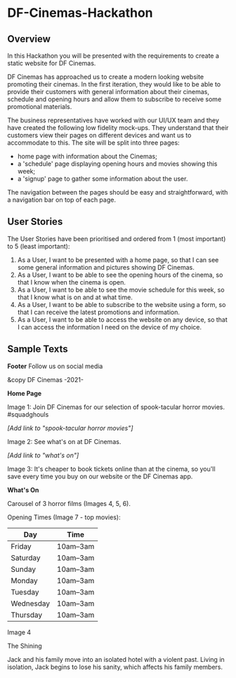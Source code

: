 # DF-Cinemas-Hackathon

## Overview
In this Hackathon you will be presented with the requirements to create a static website for DF Cinemas.

DF Cinemas has approached us to create a modern looking website promoting their cinemas. In the first iteration, they would like to be able to provide their customers with general information about their cinemas, schedule and opening hours and allow them to subscribe to receive some promotional materials.

The business representatives have worked with our UI/UX team and they have created the following low fidelity mock-ups. They understand that their customers view their pages on different devices and want us to accommodate to this. The site will be split into three pages:

- home page with information about the Cinemas;
- a 'schedule' page displaying opening hours and movies showing this week;
- a 'signup' page to gather some information about the user.

The navigation between the pages should be easy and straightforward, with a navigation bar on top of each page.

## User Stories
The User Stories have been prioritised and ordered from 1 (most important) to 5 (least important):

1. As a User, I want to be presented with a home page, so that I can see some general information and pictures showing DF Cinemas.
2. As a User, I want to be able to see the opening hours of the cinema, so that I know when the cinema is open.
3. As a User, I want to be able to see the movie schedule for this week, so that I know what is on and at what time.
4. As a User, I want to be able to subscribe to the website using a form, so that I can receive the latest promotions and information.
5. As a User, I want to be able to access the website on any device, so that I can access the information I need on the device of my choice.

## Sample Texts

**Footer**
Follow us on social media

&copy DF Cinemas -2021-

**Home Page**

Image 1: Join DF Cinemas for our selection of spook-tacular horror movies. #squadghouls

*[Add link to "spook-tacular horror movies"]*

Image 2: See what's on at DF Cinemas.

*[Add link to "what's on"]*

Image 3: It's cheaper to book tickets online than at the cinema, so you'll save every time you buy on our website or the DF Cinemas app. 

**What's On**

Carousel of 3 horror films (Images 4, 5, 6). 

Opening Times (Image 7 - top movies):

| Day         | Time        |
| ----------- | ----------- |
|Friday	      | 10am–3am    |
|Saturday     | 10am–3am    |
|Sunday       |	10am–3am    |
|Monday       |	10am–3am    |
|Tuesday      |	10am–3am    |
|Wednesday    |	10am–3am    |
|Thursday     |	10am–3am    |

Image 4

The Shining

Jack and his family move into an isolated hotel with a violent past. Living in isolation, Jack begins to lose his sanity, which affects his family members.

